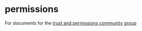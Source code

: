 # permissions
For documents for the [trust and permissions community group](https://www.w3.org/community/trustperms/)
